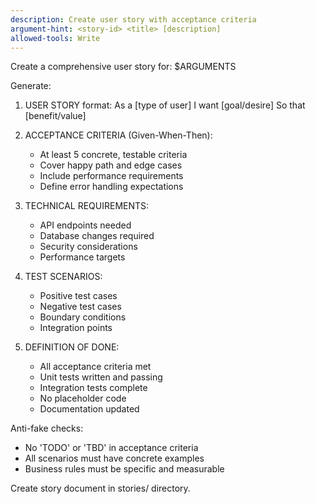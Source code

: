 ```yaml
---
description: Create user story with acceptance criteria
argument-hint: <story-id> <title> [description]
allowed-tools: Write
---
```


Create a comprehensive user story for: $ARGUMENTS

Generate:
1. USER STORY format:
   As a [type of user]
   I want [goal/desire]
   So that [benefit/value]

2. ACCEPTANCE CRITERIA (Given-When-Then):
   - At least 5 concrete, testable criteria
   - Cover happy path and edge cases
   - Include performance requirements
   - Define error handling expectations

3. TECHNICAL REQUIREMENTS:
   - API endpoints needed
   - Database changes required
   - Security considerations
   - Performance targets

4. TEST SCENARIOS:
   - Positive test cases
   - Negative test cases
   - Boundary conditions
   - Integration points

5. DEFINITION OF DONE:
   - All acceptance criteria met
   - Unit tests written and passing
   - Integration tests complete
   - No placeholder code
   - Documentation updated

Anti-fake checks:
- No 'TODO' or 'TBD' in acceptance criteria
- All scenarios must have concrete examples
- Business rules must be specific and measurable

Create story document in stories/ directory.